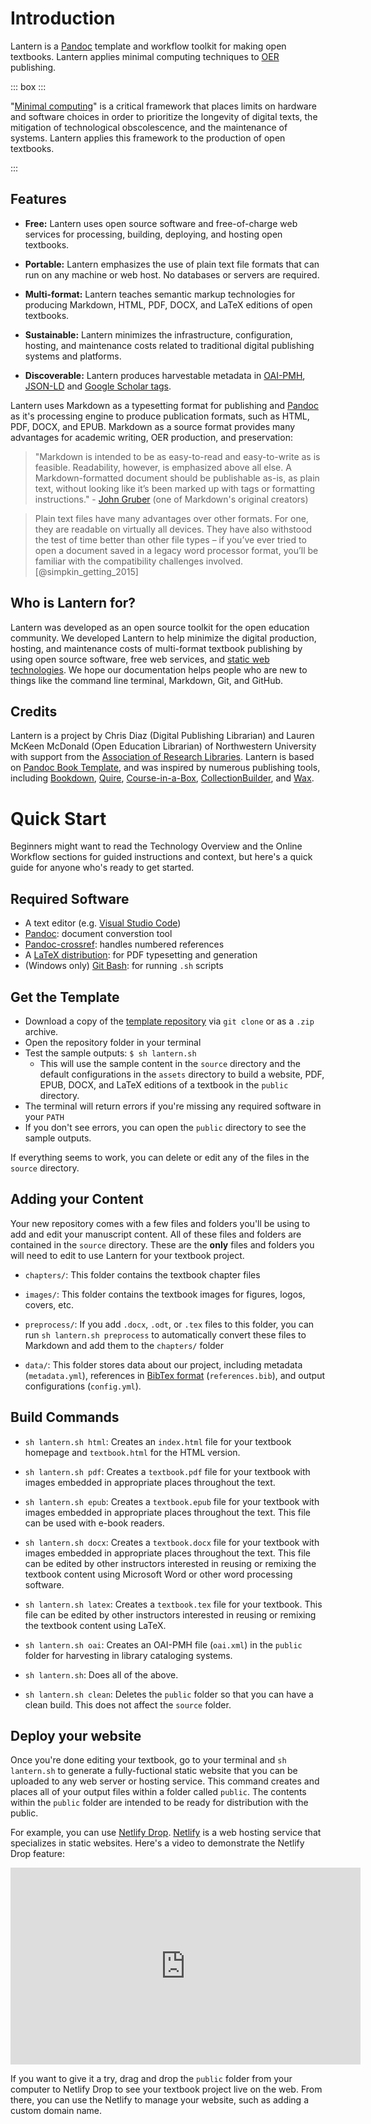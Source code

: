 # Introduction

Lantern is a [Pandoc](https://pandoc.org) template and workflow toolkit for making open textbooks. Lantern applies minimal computing techniques to [OER](https://en.wikipedia.org/wiki/Open_educational_resources) publishing. 

::: box :::

"[Minimal computing](https://go-dh.github.io/mincomp/about/)" is a critical framework that places limits on hardware and software choices in order to prioritize the longevity of digital texts, the mitigation of technological obscolescence, and the maintenance of systems. Lantern applies this framework to the production of open textbooks.

:::

## Features

- **Free:** Lantern uses open source software and free-of-charge web services for processing, building, deploying, and hosting open textbooks. 

- **Portable:** Lantern emphasizes the use of plain text file formats that can run on any machine or web host. No databases or servers are required. 

- **Multi-format:** Lantern teaches semantic markup technologies for producing Markdown, HTML, PDF, DOCX, and LaTeX editions of open textbooks. 

- **Sustainable:** Lantern minimizes the infrastructure, configuration, hosting, and maintenance costs related to traditional digital publishing systems and platforms.

- **Discoverable:** Lantern produces harvestable metadata in [OAI-PMH](https://www.openarchives.org/pmh/), [JSON-LD](https://json-ld.org/) and [Google Scholar tags](https://scholar.google.com/intl/en/scholar/inclusion.html#indexing).

Lantern uses Markdown as a typesetting format for publishing and [Pandoc](https://pandoc.org/) as it's processing engine to produce publication formats, such as HTML, PDF, DOCX, and EPUB. Markdown as a source format provides many advantages for academic writing, OER production, and preservation: 

> "Markdown is intended to be as easy-to-read and easy-to-write as is feasible. Readability, however, is emphasized above all else. A Markdown-formatted document should be publishable as-is, as plain text, without looking like it’s been marked up with tags or formatting instructions." - [John Gruber](https://daringfireball.net/projects/markdown/syntax#philosophy) (one of Markdown's original creators)

> Plain text files have many advantages over other formats. For one, they are readable on virtually all devices. They have also withstood the test of time better than other file types – if you’ve ever tried to open a document saved in a legacy word processor format, you’ll be familiar with the compatibility challenges involved. [@simpkin_getting_2015]

## Who is Lantern for?

Lantern was developed as an open source toolkit for the open education community. We developed Lantern to help minimize the digital production, hosting, and maintenance costs of multi-format textbook publishing by using open source software, free web services, and [static web technologies](https://lib-static.github.io/). We hope our documentation helps people who are new to things like the command line terminal, Markdown, Git, and GitHub. 

## Credits

Lantern is a project by Chris Diaz (Digital Publishing Librarian) and Lauren McKeen McDonald (Open Education Librarian) of Northwestern University with support from the [Association of Research Libraries](https://www.arl.org/). Lantern is based on [Pandoc Book Template](https://github.com/wikiti/pandoc-book-template), and was inspired by numerous publishing tools, including [Bookdown](https://bookdown.org/), [Quire](https://quire.netlify.app/), [Course-in-a-Box](https://course-in-a-box.p2pu.org/), [CollectionBuilder](https://collectionbuilder.github.io/), and [Wax](https://minicomp.github.io/wax/).

# Quick Start

Beginners might want to read the Technology Overview and the Online Workflow sections for guided instructions and context, but here's a quick guide for anyone who's ready to get started.

## Required Software

- A text editor (e.g. [Visual Studio Code](https://code.visualstudio.com/))
- [Pandoc](https://pandoc.org/): document converstion tool
- [Pandoc-crossref](https://lierdakil.github.io/pandoc-crossref/): handles numbered references
- A [LaTeX distribution](https://www.latex-project.org/get/#tex-distributions): for PDF typesetting and generation
- (Windows only) [Git Bash](https://gitforwindows.org/): for running `.sh` scripts

## Get the Template

- Download a copy of the [template repository](https://github.com/nulib-oer/lantern) via `git clone` or as a `.zip` archive.
- Open the repository folder in your terminal
- Test the sample outputs: `$ sh lantern.sh`
    - This will use the sample content in the `source` directory and the default configurations in the `assets` directory to build a website, PDF, EPUB, DOCX, and LaTeX editions of a textbook in the `public` directory.
- The terminal will return errors if you're missing any required software in your `PATH`
- If you don't see errors, you can open the `public` directory to see the sample outputs.

If everything seems to work, you can delete or edit any of the files in the `source` directory. 

## Adding your Content

Your new repository comes with a few files and folders you'll be using to add and edit your manuscript content. All of these files and folders are contained in the `source` directory. These are the **only** files and folders you will need to edit to use Lantern for your textbook project.

- `chapters/`: This folder contains the textbook chapter files

- `images/`: This folder contains the textbook images for figures, logos, covers, etc.

- `preprocess/`: If you add `.docx`, `.odt`, or `.tex` files to this folder, you can run `sh lantern.sh preprocess` to automatically convert these files to Markdown and add them to the `chapters/` folder

- `data/`: This folder stores data about our project, including metadata (`metadata.yml`), references in [BibTex format](http://www.bibtex.org/Format/) (`references.bib`), and output configurations (`config.yml`).

## Build Commands

- `sh lantern.sh html`: Creates an `index.html` file for your textbook homepage and `textbook.html` for the HTML version.

- `sh lantern.sh pdf`: Creates a `textbook.pdf` file for your textbook with images embedded in appropriate places throughout the text.

- `sh lantern.sh epub`: Creates a `textbook.epub` file for your textbook with images embedded in appropriate places throughout the text. This file can be used with e-book readers.

- `sh lantern.sh docx`: Creates a `textbook.docx` file for your textbook with images embedded in appropriate places throughout the text. This file can be edited by other instructors interested in reusing or remixing the textbook content using Microsoft Word or other word processing software.

- `sh lantern.sh latex`: Creates a `textbook.tex` file for your textbook. This file can be edited by other instructors interested in reusing or remixing the textbook content using LaTeX.

- `sh lantern.sh oai`: Creates an OAI-PMH file (`oai.xml`) in the `public` folder for harvesting in library cataloging systems.

- `sh lantern.sh`: Does all of the above.

- `sh lantern.sh clean`: Deletes the `public` folder so that you can have a clean build. This does not affect the `source` folder.

## Deploy your website

Once you're done editing your textbook, go to your terminal and `sh lantern.sh` to generate a fully-fuctional static website that you can be uploaded to any web server or hosting service. This command creates and places all of your output files within a folder called `public`. The contents within the `public` folder are intended to be ready for distribution with the public.

For example, you can use [Netlify Drop](https://app.netlify.com/drop). [Netlify](https://netlify.com) is a web hosting service that specializes in static websites. Here's a video to demonstrate the Netlify Drop feature: 

<iframe style="display:block;margin:auto" width="560" height="315" src="https://www.youtube-nocookie.com/embed/-LRlQ_jaLAU" title="YouTube video player" frameborder="0" allow="accelerometer; autoplay; clipboard-write; encrypted-media; gyroscope; picture-in-picture" allowfullscreen></iframe>

If you want to give it a try, drag and drop the `public` folder from your computer to Netlify Drop to see your textbook project live on the web. From there, you can use the Netlify to manage your website, such as adding a custom domain name. 